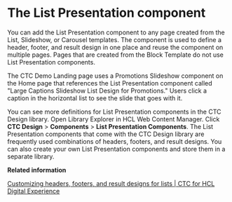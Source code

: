 # The List Presentation component

You can add the List Presentation component to any page created from the List, Slideshow, or Carousel templates. The component is used to define a header, footer, and result design in one place and reuse the component on multiple pages. Pages that are created from the Block Template do not use List Presentation components.

The CTC Demo Landing page uses a Promotions Slideshow component on the Home page that references the List Presentation component called "Large Captions Slideshow List Design for Promotions." Users click a caption in the horizontal list to see the slide that goes with it.

You can see more definitions for List Presentation components in the CTC Design library. Open Library Explorer in HCL Web Content Manager. Click **CTC Design** \> **Components** \> **List Presentation Components**. The List Presentation components that come with the CTC Design library are frequently used combinations of headers, footers, and result designs. You can also create your own List Presentation components and store them in a separate library.

**Related information**  


[Customizing headers, footers, and result designs for lists \| CTC for HCL Digital Experience](../ctc/ctc_design_custom_comp_result.md)

